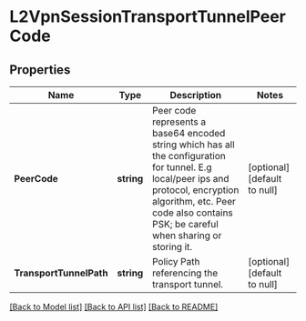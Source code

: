 # L2VpnSessionTransportTunnelPeerCode

## Properties
Name | Type | Description | Notes
------------ | ------------- | ------------- | -------------
**PeerCode** | **string** | Peer code represents a base64 encoded string which has all the configuration for tunnel. E.g local/peer ips and protocol, encryption algorithm, etc. Peer code also contains PSK; be careful when sharing or storing it.  | [optional] [default to null]
**TransportTunnelPath** | **string** | Policy Path referencing the transport tunnel. | [optional] [default to null]

[[Back to Model list]](../README.md#documentation-for-models) [[Back to API list]](../README.md#documentation-for-api-endpoints) [[Back to README]](../README.md)

